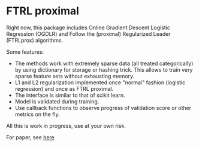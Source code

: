 # FTRL proximal

Right now, this package includes Online Gradient Descent Logistic
Regression (OGDLR) and Follow the (proximal) Regularized Leader
(FTRLprox) algorithms.

Some features:

* The methods work with extremely sparse data (all treated
  categorically) by using dictionary for storage or hashing
  trick. This allows to train very sparse feature sets without
  exhausting memory.
* L1 and L2 regularization implemented once "normal" fashion
  (logistic regression) and once as FTRL proximal.
* The interface is similar to that of scikit learn. 
* Model is validated during training.
* Use callback functions to observe progress of validation score
  or other metrics on the fly.

All this is work in progress, use at your own risk.

For paper, see [here](http://www.eecs.tufts.edu/~dsculley/papers/ad-click-prediction.pdf])
